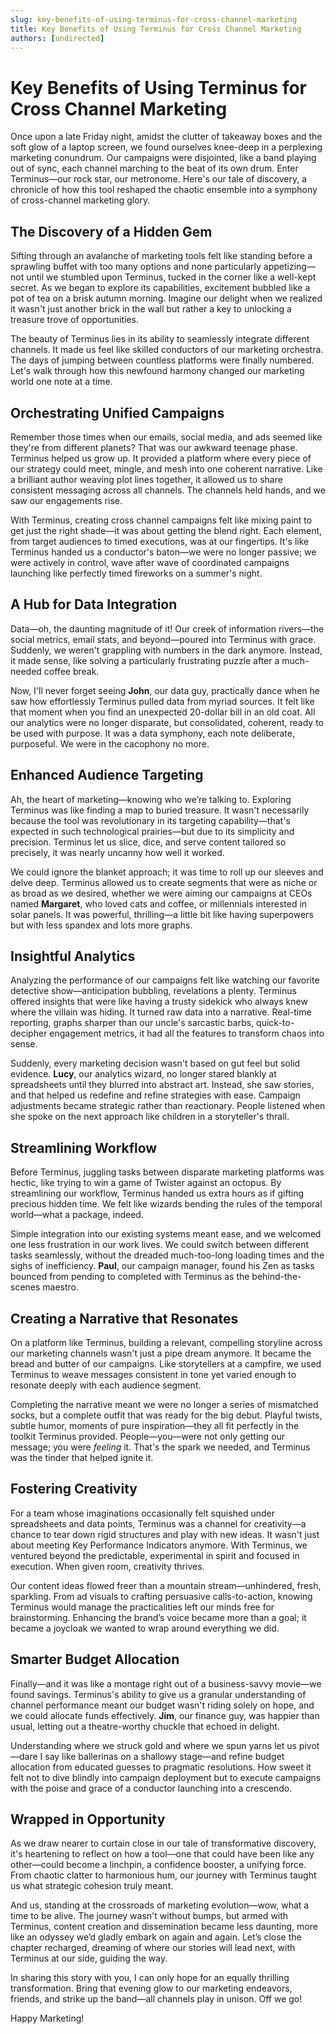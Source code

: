 ```yaml
---
slug: key-benefits-of-using-terminus-for-cross-channel-marketing
title: Key Benefits of Using Terminus for Cross Channel Marketing
authors: [undirected]
---
```



# Key Benefits of Using Terminus for Cross Channel Marketing

Once upon a late Friday night, amidst the clutter of takeaway boxes and the soft glow of a laptop screen, we found ourselves knee-deep in a perplexing marketing conundrum. Our campaigns were disjointed, like a band playing out of sync, each channel marching to the beat of its own drum. Enter Terminus—our rock star, our metronome. Here's our tale of discovery, a chronicle of how this tool reshaped the chaotic ensemble into a symphony of cross-channel marketing glory.

## The Discovery of a Hidden Gem

Sifting through an avalanche of marketing tools felt like standing before a sprawling buffet with too many options and none particularly appetizing—not until we stumbled upon Terminus, tucked in the corner like a well-kept secret. As we began to explore its capabilities, excitement bubbled like a pot of tea on a brisk autumn morning. Imagine our delight when we realized it wasn't just another brick in the wall but rather a key to unlocking a treasure trove of opportunities.

The beauty of Terminus lies in its ability to seamlessly integrate different channels. It made us feel like skilled conductors of our marketing orchestra. The days of jumping between countless platforms were finally numbered. Let's walk through how this newfound harmony changed our marketing world one note at a time.

## Orchestrating Unified Campaigns

Remember those times when our emails, social media, and ads seemed like they're from different planets? That was our awkward teenage phase. Terminus helped us grow up. It provided a platform where every piece of our strategy could meet, mingle, and mesh into one coherent narrative. Like a brilliant author weaving plot lines together, it allowed us to share consistent messaging across all channels. The channels held hands, and we saw our engagements rise.

With Terminus, creating cross channel campaigns felt like mixing paint to get just the right shade—it was about getting the blend right. Each element, from target audiences to timed executions, was at our fingertips. It's like Terminus handed us a conductor's baton—we were no longer passive; we were actively in control, wave after wave of coordinated campaigns launching like perfectly timed fireworks on a summer's night.

## A Hub for Data Integration

Data—oh, the daunting magnitude of it! Our creek of information rivers—the social metrics, email stats, and beyond—poured into Terminus with grace. Suddenly, we weren't grappling with numbers in the dark anymore. Instead, it made sense, like solving a particularly frustrating puzzle after a much-needed coffee break.

Now, I'll never forget seeing **John**, our data guy, practically dance when he saw how effortlessly Terminus pulled data from myriad sources. It felt like that moment when you find an unexpected 20-dollar bill in an old coat. All our analytics were no longer disparate, but consolidated, coherent, ready to be used with purpose. It was a data symphony, each note deliberate, purposeful. We were in the cacophony no more.

## Enhanced Audience Targeting

Ah, the heart of marketing—knowing who we’re talking to. Exploring Terminus was like finding a map to buried treasure. It wasn't necessarily because the tool was revolutionary in its targeting capability—that's expected in such technological prairies—but due to its simplicity and precision. Terminus let us slice, dice, and serve content tailored so precisely, it was nearly uncanny how well it worked.

We could ignore the blanket approach; it was time to roll up our sleeves and delve deep. Terminus allowed us to create segments that were as niche or as broad as we desired, whether we were aiming our campaigns at CEOs named **Margaret**, who loved cats and coffee, or millennials interested in solar panels. It was powerful, thrilling—a little bit like having superpowers but with less spandex and lots more graphs.

## Insightful Analytics

Analyzing the performance of our campaigns felt like watching our favorite detective show—anticipation bubbling, revelations a plenty. Terminus offered insights that were like having a trusty sidekick who always knew where the villain was hiding. It turned raw data into a narrative. Real-time reporting, graphs sharper than our uncle's sarcastic barbs, quick-to-decipher engagement metrics, it had all the features to transform chaos into sense.

Suddenly, every marketing decision wasn't based on gut feel but solid evidence. **Lucy**, our analytics wizard, no longer stared blankly at spreadsheets until they blurred into abstract art. Instead, she saw stories, and that helped us redefine and refine strategies with ease. Campaign adjustments became strategic rather than reactionary. People listened when she spoke on the next approach like children in a storyteller's thrall.

## Streamlining Workflow

Before Terminus, juggling tasks between disparate marketing platforms was hectic, like trying to win a game of Twister against an octopus. By streamlining our workflow, Terminus handed us extra hours as if gifting precious hidden time. We felt like wizards bending the rules of the temporal world—what a package, indeed.

Simple integration into our existing systems meant ease, and we welcomed one less frustration in our work lives. We could switch between different tasks seamlessly, without the dreaded much-too-long loading times and the sighs of inefficiency. **Paul**, our campaign manager, found his Zen as tasks bounced from pending to completed with Terminus as the behind-the-scenes maestro.

## Creating a Narrative that Resonates

On a platform like Terminus, building a relevant, compelling storyline across our marketing channels wasn't just a pipe dream anymore. It became the bread and butter of our campaigns. Like storytellers at a campfire, we used Terminus to weave messages consistent in tone yet varied enough to resonate deeply with each audience segment.

Completing the narrative meant we were no longer a series of mismatched socks, but a complete outfit that was ready for the big debut. Playful twists, subtle humor, moments of pure inspiration—they all fit perfectly in the toolkit Terminus provided. People—you—were not only getting our message; you were *feeling* it. That's the spark we needed, and Terminus was the tinder that helped ignite it.

## Fostering Creativity

For a team whose imaginations occasionally felt squished under spreadsheets and data points, Terminus was a channel for creativity—a chance to tear down rigid structures and play with new ideas. It wasn't just about meeting Key Performance Indicators anymore. With Terminus, we ventured beyond the predictable, experimental in spirit and focused in execution. When given room, creativity thrives.

Our content ideas flowed freer than a mountain stream—unhindered, fresh, sparkling. From ad visuals to crafting persuasive calls-to-action, knowing Terminus would manage the practicalities left our minds free for brainstorming. Enhancing the brand’s voice became more than a goal; it became a joycloak we wanted to wrap around everything we did.

## Smarter Budget Allocation

Finally—and it was like a montage right out of a business-savvy movie—we found savings. Terminus's ability to give us a granular understanding of channel performance meant our budget wasn't riding solely on hope, and we could allocate funds effectively. **Jim**, our finance guy, was happier than usual, letting out a theatre-worthy chuckle that echoed in delight.

Understanding where we struck gold and where we spun yarns let us pivot—dare I say like ballerinas on a shallowy stage—and refine budget allocation from educated guesses to pragmatic resolutions. How sweet it felt not to dive blindly into campaign deployment but to execute campaigns with the poise and grace of a conductor launching into a crescendo.

## Wrapped in Opportunity

As we draw nearer to curtain close in our tale of transformative discovery, it's heartening to reflect on how a tool—one that could have been like any other—could become a linchpin, a confidence booster, a unifying force. From chaotic clatter to harmonious hum, our journey with Terminus taught us what strategic cohesion truly meant.

And us, standing at the crossroads of marketing evolution—wow, what a time to be alive. The journey wasn't without bumps, but armed with Terminus, content creation and dissemination became less daunting, more like an odyssey we’d gladly embark on again and again. Let’s close the chapter recharged, dreaming of where our stories will lead next, with Terminus at our side, guiding the way.

In sharing this story with you, I can only hope for an equally thrilling transformation. Bring that evening glow to our marketing endeavors, friends, and strike up the band—all channels play in unison. Off we go! 

Happy Marketing! 